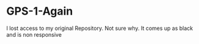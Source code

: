 # GPS-1-Again
I lost access to my original Repository. Not sure why. It comes up as black and is non responsive
